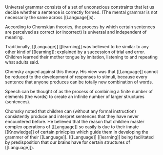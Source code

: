 Universal grammar consists of a set of unconscious constraints that let us decide whether a sentence is correctly formed. (The mental grammar is not necessarily the same across [[Language]]s).

According to Chomskian theories, the process by which certain sentences are perceived as correct (or incorrect) is universal and independent of meaning.

Traditionally, [[Language]] [[learning]] was believed to be similar to any other kind of [[learning]]: explained by a succession of trial and error. Children learned their mother tongue by imitation, listening to and repeating what adults said.

Chomsky argued against this theory. His view was that [[Language]] cannot be reduced to the development of responses to stimuli, because every sentence that anyone produces can be totally new combination of words.

Speech can be thought of as the process of combining a finite number of elements (the words) to create an infinite number of larger structures (sentences).

Chomsky noted that children can (without any formal instruction) consistently produce and interpret sentences that they have never encountered before. He believed that the reason that children master complex operations of [[Language]] so easily is due to their innate [[Knowledge]] of certain prinicples which guide them in developing the grammer of their [[Language]]. ([[Language]] [[learning]] being facilitated by predisposition that our brains have for certain structures of [[Language]]).
